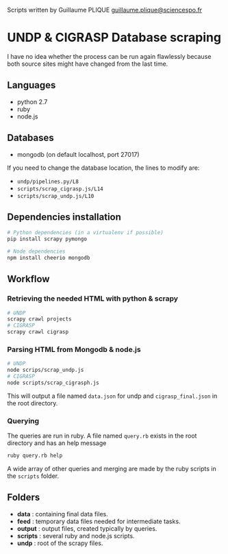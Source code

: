 Scripts written by Guillaume PLIQUE <guillaume.plique@sciencespo.fr>

# UNDP & CIGRASP Database scraping

I have no idea whether the process can be run again flawlessly because both source sites might have changed from the last time.

## Languages

* python 2.7
* ruby
* node.js

## Databases

* mongodb (on default localhost, port 27017)

If you need to change the database location, the lines to modify are:

* `undp/pipelines.py/L8`
* `scripts/scrap_cigrasp.js/L14`
* `scripts/scrap_undp.js/L10`

## Dependencies installation

```bash
# Python dependencies (in a virtualenv if possible)
pip install scrapy pymongo

# Node dependencies
npm install cheerio mongodb
```

## Workflow

### Retrieving the needed HTML with python & scrapy

```bash
# UNDP
scrapy crawl projects
# CIGRASP
scrapy crawl cigrasp
```

### Parsing HTML from Mongodb & node.js

```bash
# UNDP
node scrips/scrap_undp.js
# CIGRASP
node scripts/scrap_cigrasph.js
```

This will output a file named `data.json` for undp and `cigrasp_final.json` in the root directory.

### Querying

The queries are run in ruby. A file named `query.rb` exists in the root directory and has an help message

```bash
ruby query.rb help
```

A wide array of other queries and merging are made by the ruby scripts in the `scripts` folder.

## Folders

* **data** : containing final data files.
* **feed** : temporary data files needed for intermediate tasks.
* **output** : output files, created typically by queries.
* **scripts** : several ruby and node.js scripts.
* **undp** : root of the scrapy files.
